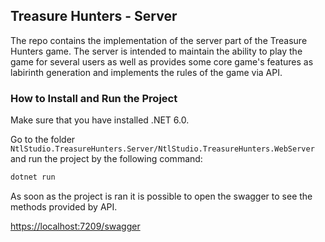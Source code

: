 ## Treasure Hunters - Server

The repo contains the implementation of the server part of the Treasure Hunters game. 
The server is intended to maintain the ability to play the game for several users 
as well as provides some core game's features as labirinth generation and implements the rules 
of the game via API.

### How to Install and Run the Project

Make sure that you have installed .NET 6.0.

Go to the folder `NtlStudio.TreasureHunters.Server/NtlStudio.TreasureHunters.WebServer` and run the project by the following command:  

```bash
dotnet run
```

As soon as the project is ran it is possible to open the swagger to see the methods provided by API.

[https://localhost:7209/swagger](https://localhost:7209/swagger/index.html)
